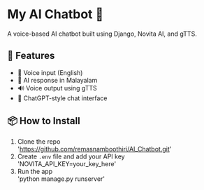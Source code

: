 # My AI Chatbot 🤖

A voice-based AI chatbot built using Django, Novita AI, and gTTS.

## 🚀 Features

- 🎤 Voice input (English)
- 🧠 AI response in Malayalam
- 🔊 Voice output using gTTS
- 💬 ChatGPT-style chat interface

## 📦 How to Install

1. Clone the repo  
   'https://github.com/remasnamboothiri/AI_Chatbot.git'
2. Create `.env` file and add your API key  
   'NOVITA_API_KEY=your_key_here'
3. Run the app  
   'python manage.py runserver'
